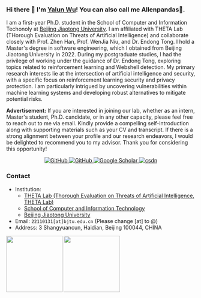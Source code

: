 ### Hi there 👋 I'm [Yalun Wu](https://github.com/Allenpandas)! You can also call me Allenpandas🐼.

I am a first-year Ph.D. student in the School of Computer and Information Techonoly at [Beijing Jiaotong University](https://en.bjtu.edu.cn/). I am affiliated with THETA Lab (THorough Evaluation on Threats of Artificial Intelligence) and collaborate closely with Prof. Zhen Han, Prof. WenJia Niu, and Dr. Endong Tong. I hold a Master's degree in software engineering, which I obtained from Beijing Jiaotong University in 2022. During my postgraduate studies, I had the privilege of working under the guidance of Dr. Endong Tong, exploring topics related to reinforcement learning and Webshell detection. My primary research interests lie at the intersection of artificial intelligence and security, with a specific focus on reinforcement learning security and privacy protection. I am particularly intrigued by uncovering vulnerabilities within machine learning systems and developing robust alternatives to mitigate potential risks.


**Advertisement:** If you are interested in joining our lab, whether as an intern, Master's student, Ph.D. candidate, or in any other capacity, please feel free to reach out to me via email. Kindly provide a compelling self-introduction along with supporting materials such as your CV and transcript. If there is a strong alignment between your profile and our research endeavors, I would be delighted to recommend you to my advisor. Thank you for considering this opportunity!


<p align="center">
  <!--<a href="https://twitter.com/KyonHuang" target="_blank"><img src="https://img.shields.io/twitter/follow/KyonHuang.svg?style=social" alt="Twitter">
  </a>-->
  <a href="https://github.com/Allenpandas?tab=followers" target="_blank"><img src="https://img.shields.io/github/followers/Allenpandas.svg?label=Follow%20@Allenpandas&style=social" alt="GitHub">
  </a>
    <!--github-->
  <a href="https://github.com/Allenpandas" target="_blank"><img src="https://img.shields.io/github/stars/Allenpandas.svg?style=social" alt="GitHub">
  </a>
  <!--google scholar-->
  <a href="https://scholar.google.com/citations?user=mhpkWSYAAAAJ" target="_blank"><img src="https://img.shields.io/badge/dynamic/json?label=Paper Citations&query=total_citations&url=https://cse.bth.se/~fer/googlescholar-api/googlescholar.php?user=BF5dco0AAAAJ&logo=googlescholar&style=social" alt="Google Scholar">
  </a>
  <!--csdn-->
  <a href="https://blog.csdn.net/m0_38068876" target="_blank">
    <img src="https://img.shields.io/badge/csdn-CSDN-brightgreen.svg?style=social" alt="csdn"></a>
</p>

<!--### Education

- Sep. 2022 - up to now
  School of Computer and Information Technology, **[Beijing Jiaotong University](http://en.bjtu.edu.cn/)**
  **Ph.D** in Cyberspace Security; Research advisors: Prof.Zhen Han, Prof.Wenjia Niu.
  
- Sep. 2020 - Jun. 2022
  School of Computer and Information Technology, **[Beijing Jiaotong University](http://en.bjtu.edu.cn/)**
  **M.Sc** in Software Engineering; Research advisors: Prof.Wenjia Niu and Dr.Endong Tong.

### Talking

- **[ICICS2021](https://dblp1.uni-trier.de/db/conf/icics/index.html)**: Improving Convolutional Neural Network-Based Webshell Detection Through Reinforcement Learning.

### Publications

**Papers [[DBLP](https://dblp.uni-trier.de/pid/301/9788.html)] [[Google Scholar](https://scholar.google.com/citations?user=BF5dco0AAAAJ&hl=zh-CN)] [[ORCID](https://orcid.org/0000-0002-0891-1904)] [[Github](https://github.com/Allenpandas)]**

- **Yalun Wu**, Minglu Song, et al. Improving convolutional neural network-based webshell detection through reinforcement learning.
- Shuang Zhao, **Yalun Wu**, et al. Blockchain-based decentralized federated learning: A secure and privacy-preserving system.
-->
### Contact
- Institution: 
  - [THETA Lab (Thorough Evaluation on Threats of Artificial Intelligence, THETA Lab)](http://jxd308.cn/) 
  - [School of Computer and Information Technology](http://en.scit.bjtu.edu.cn/)
  - [Beijing Jiaotong University](http://en.bjtu.edu.cn/)
- Email: `22110131[at]bjtu.edu.cn` (Please change [at] to @)
- Address: 3 Shangyuancun, Haidian, Beijing 100044, CHINA



<a href="https://github.com/Allenpandas/github-readme-stats">
  <img align="left" height="150px" src="https://github-readme-stats.vercel.app/api?username=Allenpandas&repo=github-readme-stats&hide=contribs" />
</a>
<a href="https://github.com/Allenpandas/convoychat">
  <img align="left" height="150px" src="https://github-readme-stats.vercel.app/api/top-langs/?username=Allenpandas&layout=compact" />
</a>

